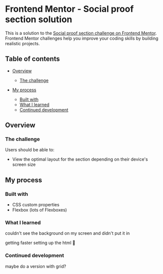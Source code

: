 # Frontend Mentor - Social proof section solution

This is a solution to the [Social proof section challenge on Frontend Mentor](https://www.frontendmentor.io/challenges/social-proof-section-6e0qTv_bA). Frontend Mentor challenges help you improve your coding skills by building realistic projects. 

## Table of contents

- [Overview](#overview)
  - [The challenge](#the-challenge)

- [My process](#my-process)
  - [Built with](#built-with)
  - [What I learned](#what-i-learned)
  - [Continued development](#continued-development)
  

## Overview

### The challenge

Users should be able to:

- View the optimal layout for the section depending on their device's screen size



## My process

### Built with

- CSS custom properties
- Flexbox (lots of Flexboxes)

### What I learned

couldn't see the background on my screen and didn't put it in

getting faster setting up the html 💪

### Continued development

maybe do a version with grid?

